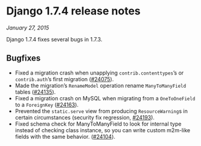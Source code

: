 # Django 1.7.4 release notes

*January 27, 2015*

Django 1.7.4 fixes several bugs in 1.7.3.

## Bugfixes

* Fixed a migration crash when unapplying `contrib.contenttypes`’s or
  `contrib.auth`’s first migration ([#24075](https://code.djangoproject.com/ticket/24075)).
* Made the migration’s `RenameModel` operation rename `ManyToManyField`
  tables ([#24135](https://code.djangoproject.com/ticket/24135)).
* Fixed a migration crash on MySQL when migrating from a `OneToOneField` to a
  `ForeignKey` ([#24163](https://code.djangoproject.com/ticket/24163)).
* Prevented the `static.serve` view from producing `ResourceWarning`s in
  certain circumstances (security fix regression, [#24193](https://code.djangoproject.com/ticket/24193)).
* Fixed schema check for ManyToManyField to look for internal type instead
  of checking class instance, so you can write custom m2m-like fields with the
  same behavior. ([#24104](https://code.djangoproject.com/ticket/24104)).
